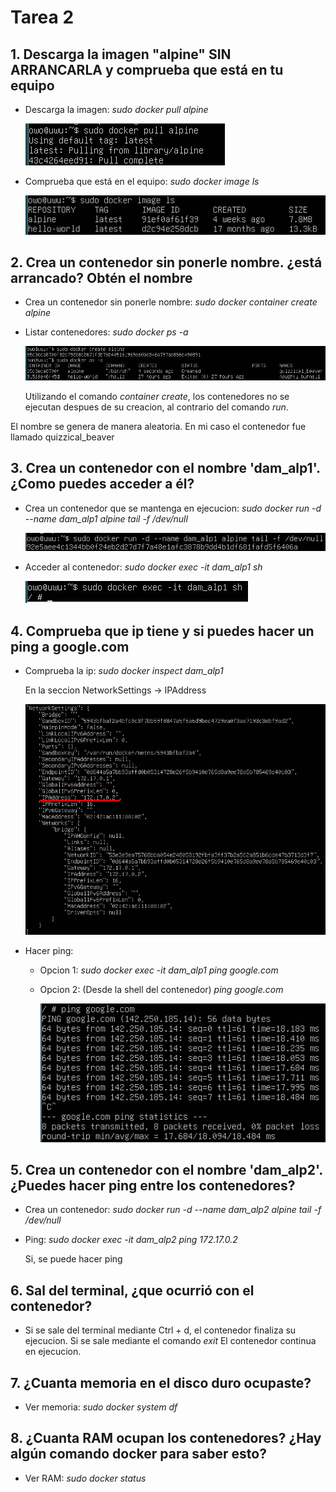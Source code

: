 # Tarea 2

## 1. Descarga la imagen "alpine" SIN ARRANCARLA y comprueba que está en tu equipo

- Descarga la imagen: *sudo docker pull alpine*

    ![Comando Paso1](/img/paso1_1.png)

- Comprueba que está en el equipo: *sudo docker image ls*

    ![Comando Paso1](/img/paso1_2.png)

## 2. Crea un contenedor sin ponerle nombre. ¿está arrancado? Obtén el nombre

- Crea un contenedor sin ponerle nombre: *sudo docker container create alpine*

- Listar contenedores: *sudo docker ps -a*

    ![Comando Paso2](/img/paso2.png)

    Utilizando el comando *container create*, los contenedores no se ejecutan despues de su creacion, al contrario del comando *run*.

El nombre se genera de manera aleatoria. En mi caso el contenedor fue llamado quizzical_beaver

## 3. Crea un contenedor con el nombre 'dam_alp1'. ¿Como puedes acceder a él?

- Crea un contenedor que se mantenga en ejecucion: *sudo docker run -d --name dam_alp1 alpine tail -f /dev/null*

    ![Comando Paso3](/img/paso3_1.png)

- Acceder al contenedor: *sudo docker exec -it dam_alp1 sh*

    ![Comando Paso3](/img/paso3_2.png)

## 4. Comprueba que ip tiene y si puedes hacer un ping a google.com

- Comprueba la ip: *sudo docker inspect dam_alp1*

    En la seccion NetworkSettings -> IPAddress

    ![Comando Paso4](/img/paso4_1.png)

- Hacer ping:
    - Opcion 1: *sudo docker exec -it dam_alp1 ping google.com*
    - Opcion 2: (Desde la shell del contenedor) *ping google.com*

        ![Comando Paso4](/img/paso4_2.png)

## 5. Crea un contenedor con el nombre 'dam_alp2'. ¿Puedes hacer ping entre los contenedores?

- Crea un contenedor: *sudo docker run -d --name dam_alp2 alpine tail -f /dev/null*

- Ping: *sudo docker exec -it dam_alp2 ping 172.17.0.2*

    Si, se puede hacer ping

## 6. Sal del terminal, ¿que ocurrió con el contenedor?

- Si se sale del terminal mediante Ctrl + d, el contenedor finaliza su ejecucion. Si se sale mediante el comando *exit* El contenedor continua en ejecucion.

## 7. ¿Cuanta memoria en el disco duro ocupaste?

- Ver memoria: *sudo docker system df*

## 8. ¿Cuanta RAM ocupan los contenedores? ¿Hay algún comando docker para saber esto?

- Ver RAM: *sudo docker status*

